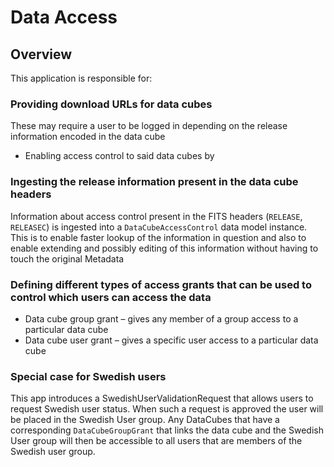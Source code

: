 # Data Access

## Overview

This application is responsible for:

### Providing download URLs for data cubes
These may require a user to be logged in depending on the release information encoded in the data cube
 * Enabling access control to said data cubes by
 
### Ingesting the release information present in the data cube headers

Information about access control present in the FITS headers (`RELEASE`, `RELEASEC`) is ingested into a
`DataCubeAccessControl` data model instance. This is to enable faster lookup of the information in question and also to enable extending and possibly editing of this information without having to touch the original Metadata

### Defining different types of access grants that can be used to control which users can access the data
 * Data cube group grant – gives any member of a group access to a particular data cube
 * Data cube user grant – gives a specific user access to a particular data cube
 
### Special case for Swedish users
This app introduces a SwedishUserValidationRequest that allows users to request Swedish user status. When such a request
is approved the user will be placed in the Swedish User group. Any DataCubes that have a corresponding
`DataCubeGroupGrant` that links the data cube and the Swedish User group will then be accessible to all users that are
members of the Swedish user group.
